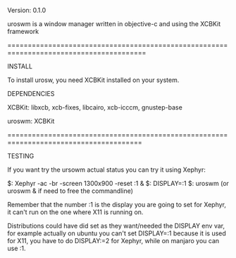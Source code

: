 Version: 0.1.0

uroswm is a window manager written in objective-c and using the XCBKit framework

========================================================================================

INSTALL

To install urosw, you need XCBKit installed on your system.

DEPENDENCIES

XCBKit: libxcb, xcb-fixes, libcairo, xcb-icccm, gnustep-base

uroswm: XCBKit

=======================================================================================

TESTING

If you want try the ursowm actual status you can try it using Xephyr:

$: Xephyr -ac -br -screen 1300x900 -reset :1 &
$: DISPLAY=:1
$: uroswm (or uroswm & if need to free the commandline)

Remember that the number :1 is the display you are going to set for Xephyr, it can't run on the one where X11 is running on.

Distributions could have did set as they want/needed the DISPLAY env var, for example actually on ubuntu 
you can't set DISPLAY=:1 because it is used for X11, you have to do DISPLAY:=2 for Xephyr,
while on manjaro you can use :1.



